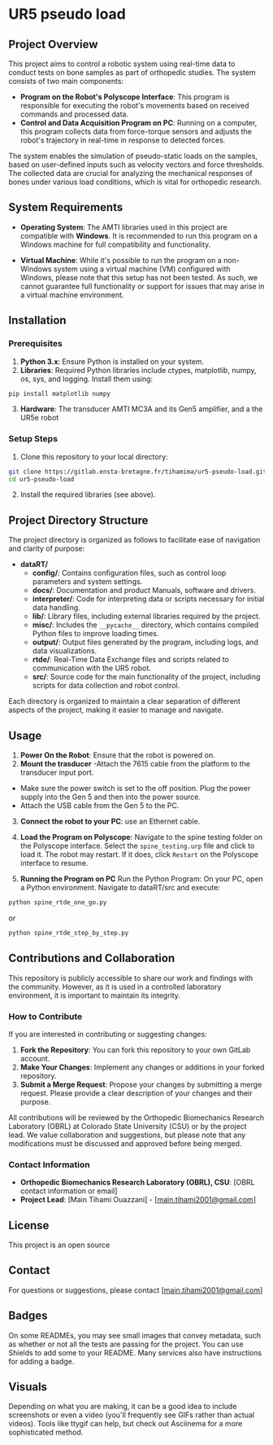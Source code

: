 # UR5 pseudo load


## Project Overview

This project aims to control a robotic system using real-time data to conduct tests on bone samples as part of orthopedic studies. The system consists of two main components:

- **Program on the Robot's Polyscope Interface**: This program is responsible for executing the robot's movements based on received commands and processed data.
- **Control and Data Acquisition Program on PC**: Running on a computer, this program collects data from force-torque sensors and adjusts the robot's trajectory in real-time in response to detected forces.

The system enables the simulation of pseudo-static loads on the samples, based on user-defined inputs such as velocity vectors and force thresholds. The collected data are crucial for analyzing the mechanical responses of bones under various load conditions, which is vital for orthopedic research.


## System Requirements

- **Operating System**: The AMTI libraries used in this project are compatible with **Windows**. It is recommended to run this program on a Windows machine for full compatibility and functionality.

- **Virtual Machine**: While it's possible to run the program on a non-Windows system using a virtual machine (VM) configured with Windows, please note that this setup has not been tested. As such, we cannot guarantee full functionality or support for issues that may arise in a virtual machine environment.


## Installation

### Prerequisites

1. **Python 3.x**: Ensure Python is installed on your system.
2. **Libraries**: Required Python libraries include ctypes, matplotlib, numpy, os, sys, and logging. Install them using:
```sh
pip install matplotlib numpy
```
3. **Hardware**: The transducer AMTI MC3A and its Gen5 amplifier, and a the UR5e robot 


### Setup Steps

1. Clone this repository to your local directory:
```sh
git clone https://gitlab.ensta-bretagne.fr/tihamima/ur5-pseudo-load.git
cd ur5-pseudo-load
```
2. Install the required libraries (see above).

## Project Directory Structure

The project directory is organized as follows to facilitate ease of navigation and clarity of purpose:

- **dataRT/**
  - **config/**: Contains configuration files, such as control loop parameters and system settings.
  - **docs/**: Documentation and product Manuals, software and drivers.
  - **interpreter/**: Code for interpreting data or scripts necessary for initial data handling.
  - **lib/**: Library files, including external libraries required by the project.
  - **misc/**: Includes the `__pycache__` directory, which contains compiled Python files to improve loading times.
  - **output/**: Output files generated by the program, including logs, and data visualizations.
  - **rtde/**: Real-Time Data Exchange files and scripts related to communication with the UR5 robot.
  - **src/**: Source code for the main functionality of the project, including scripts for data collection and robot control.

Each directory is organized to maintain a clear separation of different aspects of the project, making it easier to manage and navigate.


## Usage

1. **Power On the Robot**: Ensure that the robot is powered on.
2. **Mount the trasducer**
-Attach the 7615 cable from the platform to the transducer input port.
- Make sure the power switch is set to the off position. Plug the power supply into the Gen 5 and
then into the power source.
- Attach the USB cable from the Gen 5 to the PC.
3. **Connect the robot to your PC**: use an Ethernet cable.
4. **Load the Program on Polyscope**:
Navigate to the spine testing folder on the Polyscope interface.
Select the `spine_testing.urp` file and click to load it.
The robot may restart. If it does, click `Restart` on the Polyscope interface to resume.

5. **Running the Program on PC**
Run the Python Program: On your PC, open a Python environment.
Navigate to dataRT/src and execute:

```sh
python spine_rtde_one_go.py
```
or 

```sh
python spine_rtde_step_by_step.py
```


## Contributions and Collaboration

This repository is publicly accessible to share our work and findings with the community. However, as it is used in a controlled laboratory environment, it is important to maintain its integrity.


### How to Contribute

If you are interested in contributing or suggesting changes:
1. **Fork the Repository**: You can fork this repository to your own GitLab account.
2. **Make Your Changes**: Implement any changes or additions in your forked repository.
3. **Submit a Merge Request**: Propose your changes by submitting a merge request. Please provide a clear description of your changes and their purpose.

All contributions will be reviewed by the Orthopedic Biomechanics Research Laboratory (OBRL) at Colorado State University (CSU) or by the project lead. We value collaboration and suggestions, but please note that any modifications must be discussed and approved before being merged.

### Contact Information

- **Orthopedic Biomechanics Research Laboratory (OBRL), CSU**: [OBRL contact information or email]
- **Project Lead**: [Main Tihami Ouazzani] - [main.tihami2001@gmail.com]


## License

This project is an open source


## Contact

For questions or suggestions, please contact [main.tihami2001@gmail.com]


## Badges

On some READMEs, you may see small images that convey metadata, such as whether or not all the tests are passing for the project. You can use Shields to add some to your README. Many services also have instructions for adding a badge.


## Visuals

Depending on what you are making, it can be a good idea to include screenshots or even a video (you'll frequently see GIFs rather than actual videos). Tools like ttygif can help, but check out Asciinema for a more sophisticated method.